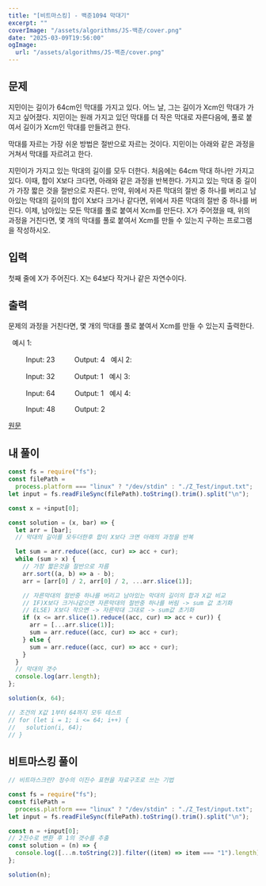 ```yaml
---
title: "[비트마스킹] - 백준1094 막대기"
excerpt: ""
coverImage: "/assets/algorithms/JS-백준/cover.png"
date: "2025-03-09T19:56:00"
ogImage:
  url: "/assets/algorithms/JS-백준/cover.png"
---
```


## 문제

지민이는 길이가 64cm인 막대를 가지고 있다. 어느 날, 그는 길이가 Xcm인 막대가 가지고 싶어졌다. 지민이는 원래 가지고 있던 막대를 더 작은 막대로 자른다음에, 풀로 붙여서 길이가 Xcm인 막대를 만들려고 한다.

막대를 자르는 가장 쉬운 방법은 절반으로 자르는 것이다. 지민이는 아래와 같은 과정을 거쳐서 막대를 자르려고 한다.

지민이가 가지고 있는 막대의 길이를 모두 더한다. 처음에는 64cm 막대 하나만 가지고 있다. 이때, 합이 X보다 크다면, 아래와 같은 과정을 반복한다.
가지고 있는 막대 중 길이가 가장 짧은 것을 절반으로 자른다.
만약, 위에서 자른 막대의 절반 중 하나를 버리고 남아있는 막대의 길이의 합이 X보다 크거나 같다면, 위에서 자른 막대의 절반 중 하나를 버린다.
이제, 남아있는 모든 막대를 풀로 붙여서 Xcm를 만든다.
X가 주어졌을 때, 위의 과정을 거친다면, 몇 개의 막대를 풀로 붙여서 Xcm를 만들 수 있는지 구하는 프로그램을 작성하시오.

## 입력

첫째 줄에 X가 주어진다. X는 64보다 작거나 같은 자연수이다.

## 출력

문제의 과정을 거친다면, 몇 개의 막대를 풀로 붙여서 Xcm를 만들 수 있는지 출력한다.

&nbsp;
예시 1:

&nbsp;&nbsp;&nbsp;&nbsp;&nbsp;&nbsp;&nbsp;&nbsp; Input: 23
&nbsp;&nbsp;&nbsp;&nbsp;&nbsp;&nbsp;&nbsp;&nbsp; Output: 4
&nbsp;
예시 2:

&nbsp;&nbsp;&nbsp;&nbsp;&nbsp;&nbsp;&nbsp;&nbsp; Input: 32
&nbsp;&nbsp;&nbsp;&nbsp;&nbsp;&nbsp;&nbsp;&nbsp; Output: 1
&nbsp;
예시 3:

&nbsp;&nbsp;&nbsp;&nbsp;&nbsp;&nbsp;&nbsp;&nbsp; Input: 64
&nbsp;&nbsp;&nbsp;&nbsp;&nbsp;&nbsp;&nbsp;&nbsp; Output: 1
&nbsp;
예시 4:

&nbsp;&nbsp;&nbsp;&nbsp;&nbsp;&nbsp;&nbsp;&nbsp; Input: 48
&nbsp;&nbsp;&nbsp;&nbsp;&nbsp;&nbsp;&nbsp;&nbsp; Output: 2
&nbsp;

[원문](https://www.acmicpc.net/problem/1094)

## 내 풀이

```javascript
const fs = require("fs");
const filePath =
  process.platform === "linux" ? "/dev/stdin" : "./Z_Test/input.txt";
let input = fs.readFileSync(filePath).toString().trim().split("\n");

const x = +input[0];

const solution = (x, bar) => {
  let arr = [bar];
  // 막대의 길이를 모두더한후 합이 X보다 크면 아래의 과정을 반복

  let sum = arr.reduce((acc, cur) => acc + cur);
  while (sum > x) {
    // 가장 짧은것을 절반으로 자름
    arr.sort((a, b) => a - b);
    arr = [arr[0] / 2, arr[0] / 2, ...arr.slice(1)];

    // 자른막대의 절반중 하나를 버리고 남아있는 막대의 길이의 합과 X값 비교
    // IF)X보다 크거나같으면 자른막대의 절반중 하나를 버림 -> sum 값 초기화
    // ELSE) X보다 작으면 -> 자른막대 그대로 -> sum값 초기화
    if (x <= arr.slice(1).reduce((acc, cur) => acc + cur)) {
      arr = [...arr.slice(1)];
      sum = arr.reduce((acc, cur) => acc + cur);
    } else {
      sum = arr.reduce((acc, cur) => acc + cur);
    }
  }
  // 막대의 갯수
  console.log(arr.length);
};

solution(x, 64);

// 조건의 X값 1부터 64까지 모두 테스트
// for (let i = 1; i <= 64; i++) {
//   solution(i, 64);
// }
```

## 비트마스킹 풀이

```javascript
// 비트마스크란? 정수의 이진수 표현을 자료구조로 쓰는 기법

const fs = require("fs");
const filePath =
  process.platform === "linux" ? "/dev/stdin" : "./Z_Test/input.txt";
let input = fs.readFileSync(filePath).toString().trim().split("\n");

const n = +input[0];
// 2진수로 변환 후 1의 갯수를 추출
const solution = (n) => {
  console.log([...n.toString(2)].filter((item) => item === "1").length);
};

solution(n);
```
